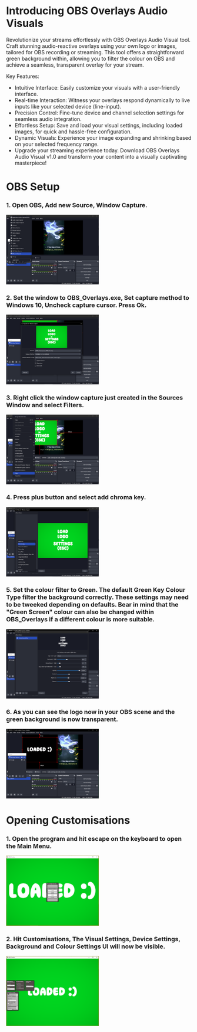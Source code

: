 # Introducing OBS Overlays Audio Visuals

Revolutionize your streams effortlessly with OBS Overlays Audio Visual tool. Craft stunning audio-reactive overlays using your own logo or images, tailored for OBS recording or streaming. This tool offers a straightforward green background within, allowing you to filter the colour on OBS and achieve a seamless, transparent overlay for your stream.

Key Features:

* Intuitive Interface: Easily customize your visuals with a user-friendly interface.
* Real-time Interaction: Witness your overlays respond dynamically to live inputs like your selected device (line-input).
* Precision Control: Fine-tune device and channel selection settings for seamless audio integration.
* Effortless Setup: Save and load your visual settings, including loaded images, for quick and hassle-free configuration.
* Dynamic Visuals: Experience your image expanding and shrinking based on your selected frequency range.
* Upgrade your streaming experience today. Download OBS Overlays Audio Visual v1.0 and transform your content into a visually captivating masterpiece!

# OBS Setup 

### 1. Open OBS, Add new Source, Window Capture.
<img src="/OBS_Overlays_BurstDebugInformation_DoNotShip/Screens/1.png?raw=true" width=50% height=50%>

### 2. Set the window to OBS_Overlays.exe, Set capture method to Windows 10, Uncheck capture cursor. Press Ok.
<img src="/OBS_Overlays_BurstDebugInformation_DoNotShip/Screens/2.png?raw=true" width=50% height=50%>

### 3. Right click the window capture just created in the Sources Window and select Filters.
<img src="/OBS_Overlays_BurstDebugInformation_DoNotShip/Screens/3.png?raw=true" width=50% height=50%>

### 4. Press plus button and select add chroma key.
<img src="/OBS_Overlays_BurstDebugInformation_DoNotShip/Screens/4.png?raw=true" width=50% height=50%>

### 5. Set the colour filter to Green. The default Green Key Colour Type filter the background correctly. These settings may need to be tweeked depending on defaults. Bear in mind that the "Green Screen" colour can also be changed within OBS_Overlays if a different colour is more suitable.
<img src="/OBS_Overlays_BurstDebugInformation_DoNotShip/Screens/5.png?raw=true" width=50% height=50%>

### 6. As you can see the logo now in your OBS scene and the green background is now transparent.
<img src="/OBS_Overlays_BurstDebugInformation_DoNotShip/Screens/6.png?raw=true" width=50% height=50%>

# Opening Customisations

### 1. Open the program and hit escape on the keyboard to open the Main Menu.
<img src="/OBS_Overlays_BurstDebugInformation_DoNotShip/Screens/7.png?raw=true" width=50% height=50%>

### 2. Hit Customisations, The Visual Settings, Device Settings, Background and Colour Settings UI will now be visible.
<img src="/OBS_Overlays_BurstDebugInformation_DoNotShip/Screens/8.png?raw=true" width=50% height=50%>
